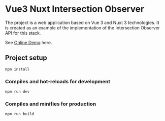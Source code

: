 # Vue3 Nuxt Intersection Observer

The project is a web application based on Vue 3 and Nuxt 3 technologies. It is created as an example of the implementation of the Intersection Observer API for this stack.

See [Online Demo](https://kseniyalan.github.io/Vue3-Nuxt-Intersection-Observer/) here.

## Project setup
```
npm install
```

### Compiles and hot-reloads for development
```
npm run dev
```

### Compiles and minifies for production
```
npm run build
```